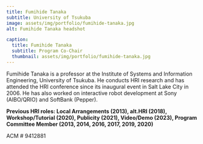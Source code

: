 ```yaml
---
title: Fumihide Tanaka
subtitle: University of Tsukuba
image: assets/img/portfolio/fumihide-tanaka.jpg
alt: Fumihide Tanaka headshot

caption:
  title: Fumihide Tanaka
  subtitle: Program Co-Chair
  thumbnail: assets/img/portfolio/fumihide-tanaka.jpg
---
```

Fumihide Tanaka is a professor at the Institute of Systems and Information Engineering, University of Tsukuba. He conducts HRI research and has attended the HRI conference since its inaugural event in Salt Lake City in 2006. He has also worked on interactive robot development at Sony (AIBO/QRIO) and SoftBank (Pepper).


**Previous HRI roles: Local Arrangements (2013), alt.HRI (2018), Workshop/Tutorial (2020), Publicity (2021), Video/Demo (2023), 
Program Committee Member (2013, 2014, 2016, 2017, 2019, 2020)**

ACM \# 9412881